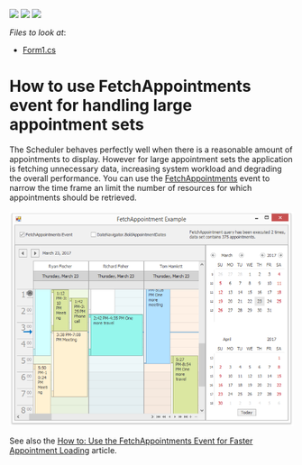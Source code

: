 <!-- default badges list -->
![](https://img.shields.io/endpoint?url=https://codecentral.devexpress.com/api/v1/VersionRange/128636371/13.1.4%2B)
[![](https://img.shields.io/badge/Open_in_DevExpress_Support_Center-FF7200?style=flat-square&logo=DevExpress&logoColor=white)](https://supportcenter.devexpress.com/ticket/details/E2730)
[![](https://img.shields.io/badge/📖_How_to_use_DevExpress_Examples-e9f6fc?style=flat-square)](https://docs.devexpress.com/GeneralInformation/403183)
<!-- default badges end -->
<!-- default file list -->
*Files to look at*:

* [Form1.cs](./CS/FetchAppointmentExample/Form1.cs)
<!-- default file list end -->
# How to use FetchAppointments event for handling large appointment sets


<p>The Scheduler behaves perfectly well when there is a reasonable amount of appointments to display. However for large appointment sets the application is fetching unnecessary data, increasing system workload and degrading the overall performance. You can use the <a href="http://help.devexpress.com/#CoreLibraries/DevExpressXtraSchedulerISchedulerStorageBase_FetchAppointmentstopic">FetchAppointments</a> event to narrow the time frame an limit the number of resources for which appointments should be retrieved.<br><br><img src="https://raw.githubusercontent.com/DevExpress-Examples/how-to-use-fetchappointments-event-for-handling-large-appointment-sets-e2730/13.1.4+/media/4f13ba4a-0fcf-11e7-80bf-00155d62480c.png"></p>
<p>See also the <a href="http://documentation.devexpress.com/#WindowsForms/CustomDocument2299"><u>How to: Use the FetchAppointments Event for Faster Appointment Loading</u></a> article.</p>

<br/>


